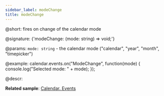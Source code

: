 ```yaml
---
sidebar_label: modeChange
title: modeChange
---          
```


@short: fires on change of the calendar mode

@signature: {'modeChange: (mode: string) => void;'}

@params:
`mode: string` - the calendar mode ("calendar", "year", "month", "timepicker")

@example:
calendar.events.on("ModeChange", function(mode) {
   console.log("Selected mode: " + mode);
});

@descr:

**Related sample**: [Calendar. Events](https://snippet.dhtmlx.com/7kj7fiek)
